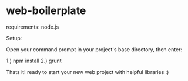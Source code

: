 # web-boilerplate

requirements:
node.js

Setup:

Open your command prompt in your project's base directory, then enter: 

1.) npm install
2.) grunt

Thats it! ready to start your new web project with helpful libraries :) 
